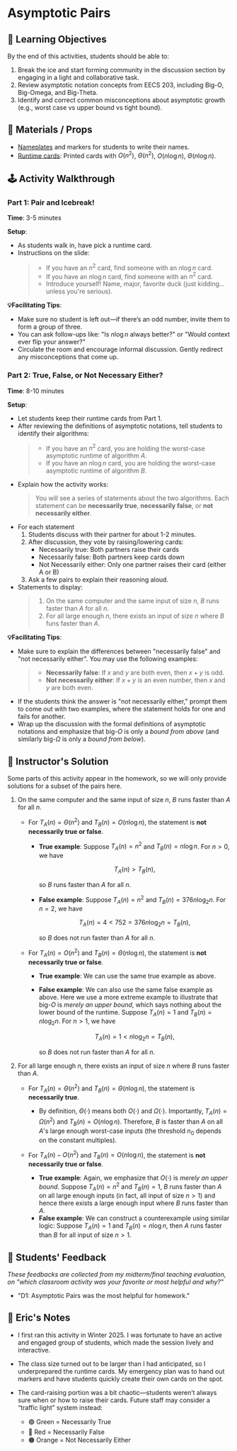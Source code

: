 # Asymptotic Pairs

## 🎯 Learning Objectives

By the end of this activities, students should be able to:
1. Break the ice and start forming community in the discussion section by engaging in a light and collaborative task.
2. Review asymptotic notation concepts from EECS 203, including Big-O, Big-Omega, and Big-Theta.
3. Identify and correct common misconceptions about asymptotic growth (e.g., worst case vs upper bound vs tight bound).

## 🧰 Materials / Props
- [Nameplates](./nameplate.pdf) and markers for students to write their names. 
- [Runtime cards](./runtime-card.pdf): Printed cards with $O(n^2)$, $\Theta(n^2)$, $O(n \log n)$, $\Theta(n \log n)$.

## 🕹️ Activity Walkthrough
### Part 1: Pair and Icebreak!

**Time**: 3-5 minutes

**Setup**:
- As students walk in, have pick a runtime card.
- Instructions on the slide:
  > - If you have an $n^2$ card, find someone with an $n \log n$ card.
  > - If you have an $n \log n$ card, find someone with an $n^2$ card.
  > - Introduce yourself! Name, major, favorite duck (just kidding... unless you're serious).

**💡Facilitating Tips**:
- Make sure no student is left out—if there’s an odd number, invite them to form a group of three.
- You can ask follow-ups like: "Is $n \log n$ always better?" or "Would context ever flip your answer?"
- Circulate the room and encourage informal discussion. Gently redirect any misconceptions that come up.

### Part 2: True, False, or Not Necessary Either?

**Time**: 8-10 minutes

**Setup**:
- Let students keep their runtime cards from Part 1.
- After reviewing the definitions of asymptotic notations, tell students to identify their algorithms:
  > - If you have an $n^2$ card, you are holding the worst-case asymptotic runtime of algorithm $A$. 
  > - If you have an $n \log n$ card, you are holding the worst-case asymptotic runtime of algorithm $B$. 
- Explain how the activity works:
  > You will see a series of statements about the two algorithms. Each statement can be **necessarily true**, **necessarily false**, or **not necessarily either**. 
- For each statement
  1. Students discuss with their partner for about 1-2 minutes.
  2. After discussion, they vote by raising/lowering cards: 
      - Necessarily true: Both partners raise their cards
      - Necessarily false: Both partners keep cards down
      - Not Necessarily either: Only one partner raises their card (either A or B)
  3. Ask a few pairs to explain their reasoning aloud.
- Statements to display:
  > 1. On the same computer and the same input of size $n$, $B$ runs faster than $A$ for all $n$. 
  > 2. For all large enough $n$, there exists an input of size $n$ where $B$ funs faster than $A$. 

**💡Facilitating Tips**:
- Make sure to explain the differences between "necessarily false" and "not necessarily either". You may use the following examples: 
  > - **Necessarily false**: If $x$ and $y$ are both even, then $x+y$ is odd. 
  > - **Not necessarily either**: If $x + y$ is an even number, then $x$ and $y$ are both even.  
- If the students think the answer is "not necessarily either," prompt them to come out with two examples, where the statement holds for one and fails for another. 
- Wrap up the discussion with the formal definitions of asymptotic notations and emphasize that big-$O$ is only a _bound from above_ (and similarly big-$\Omega$ is only a _bound from below_).

## 📘 Instructor's Solution

Some parts of this activity appear in the homework, so we will only provide solutions for a subset of the pairs here.

1. On the same computer and the same input of size $n$, $B$ runs faster than $A$ for all $n$. 

    - For $T_A(n) = \Theta(n^2)$ and $T_B(n) = O(n \log n)$, the statement is **not necessarily true or false**. 
      - **True example**: Suppose $T_A(n) = n^2$ and $T_B(n) = n \log n$. For $n > 0$, we have

        $$
            T_A(n) > T_B(n),
        $$

        so $B$ runs faster than $A$ for all $n$. 
      - **False example**: Suppose $T_A(n) = n^2$ and $T_B(n) = 376 n \log_2 n$. For $n = 2$, we have 

        $$
            T_A(n) = 4 < 752 = 376 n \log_2 n = T_B(n),
        $$

        so $B$ does not run faster than $A$ for all $n$. 
    
    - For $T_A(n) = O(n^2)$ and $T_B(n) = \Theta(n \log n)$, the statement is **not necessarily true or false**. 
      - **True example**: We can use the same true example as above. 
      - **False example**: We can also use the same false example as above. Here we use a more extreme example to illustrate that big-$O$ is _merely an upper bound_, which says nothing about the lower bound of the runtime. Suppose $T_A(n) = 1$ and $T_B(n) = n \log_2 n$. For $n > 1$, we have 

        $$
            T_A(n) = 1 < n \log_2 n = T_B (n),
        $$

        so $B$ does not run faster than $A$ for all $n$. 

2. For all large enough $n$, there exists an input of size $n$ where $B$ runs faster than $A$. 

    - For $T_A(n) = \Theta(n^2)$ and $T_B(n) = \Theta(n \log n)$, the statement is **necessarily true**. 
      - By definition, $\Theta(\cdot)$ means both $O(\cdot)$ and $\Omega(\cdot)$. Importantly, $T_A(n) = \Omega(n^2)$ and $T_B(n) = O(n \log n)$. Therefore, $B$ is faster than $A$ on all $A$'s large enough worst-case inputs (the threshold $n_0$ depends on the constant multiples). 

    - For $T_A(n) - O(n^2)$ and $T_B(n) = O(n \log n)$, the statement is **not necessarily true or false**.
      - **True example**: Again, we emphasize that $O(\cdot)$ is _merely an upper bound_. Suppose $T_A(n) = n^2$ and $T_B(n) = 1$, $B$ runs faster than $A$ on all large enough inputs (in fact, all input of size $n > 1$) and hence there exists a large enough input where $B$ runs faster than $A$. 
      - **False example**: We can construct a counterexample using similar logic: Suppose $T_A(n) = 1$ and $T_B(n) = n \log n$, then $A$ runs faster than $B$ for all input of size $n > 1$. 

## 💬 Students' Feedback
  _These feedbacks are collected from my midterm/final teaching evaluation, on "which classroom activity was your favorite or most helpful and why?"_

  - "D1: Asymptotic Pairs was the most helpful for homework."

## 📝 Eric's Notes
- I first ran this activity in Winter 2025. I was fortunate to have an active and engaged group of students, which made the session lively and interactive.

- The class size turned out to be larger than I had anticipated, so I underprepared the runtime cards. My emergency plan was to hand out markers and have students quickly create their own cards on the spot.

- The card-raising portion was a bit chaotic—students weren’t always sure when or how to raise their cards. Future staff may consider a “traffic light” system instead:
  - 🟢 Green = Necessarily True
  - 🔴 Red = Necessarily False
  - 🟠 Orange = Not Necessarily Either

